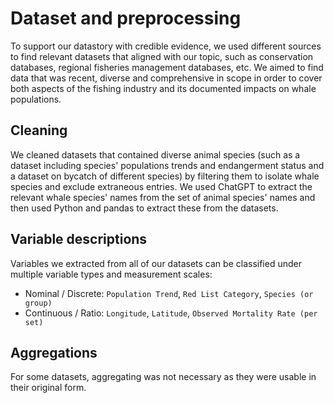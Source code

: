 # Dataset and preprocessing

To support our datastory with credible evidence, we used different sources to find relevant datasets that aligned with our topic, such as conservation databases, regional fisheries management databases, etc. We aimed to find data that was recent, diverse and comprehensive in scope in order to cover both aspects of the fishing industry and its documented impacts on whale populations.

## Cleaning

We cleaned datasets that contained diverse animal species (such as a dataset including species' populations trends and endangerment status and a dataset on bycatch of different species) by filtering them to isolate whale species and exclude extraneous entries. We used ChatGPT to extract the relevant whale species' names from the set of animal species' names and then used Python and pandas to extract these from the datasets. 

## Variable descriptions

Variables we extracted from all of our datasets can be classified under multiple variable types and measurement scales:

- Nominal / Discrete: `Population Trend`, `Red List Category`, `Species (or group)`
- Continuous / Ratio: `Longitude`, `Latitude`, `Observed Mortality Rate (per set)`

## Aggregations

For some datasets, aggregating was not necessary as they were usable in their original form. 
